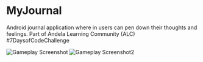 # MyJournal
Android journal application where in users can pen down their thoughts and feelings. Part of Andela Learning Community (ALC) #7DaysofCodeChallenge

![Gameplay Screenshot](./screenshot/screen1.jpg)
![Gameplay Screenshot2](./screenshot/screen2.jpg)

